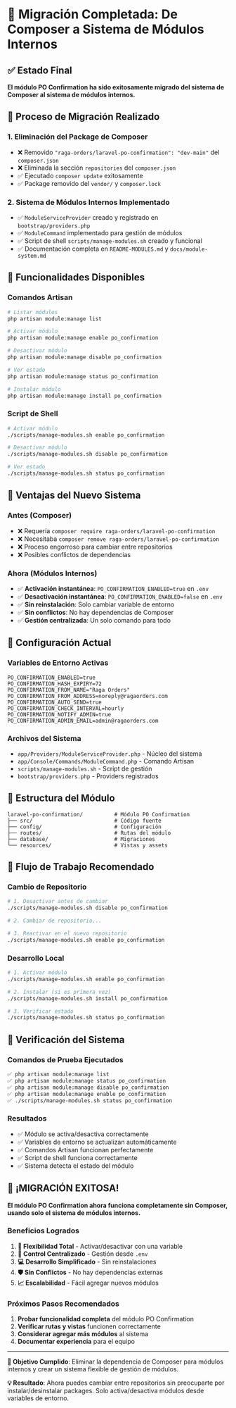 # 🎉 Migración Completada: De Composer a Sistema de Módulos Internos

## ✅ Estado Final

**El módulo PO Confirmation ha sido exitosamente migrado del sistema de Composer al sistema de módulos internos.**

## 🔄 Proceso de Migración Realizado

### 1. **Eliminación del Package de Composer**
- ❌ Removido `"raga-orders/laravel-po-confirmation": "dev-main"` del `composer.json`
- ❌ Eliminada la sección `repositories` del `composer.json`
- ✅ Ejecutado `composer update` exitosamente
- ✅ Package removido del `vendor/` y `composer.lock`

### 2. **Sistema de Módulos Internos Implementado**
- ✅ `ModuleServiceProvider` creado y registrado en `bootstrap/providers.php`
- ✅ `ModuleCommand` implementado para gestión de módulos
- ✅ Script de shell `scripts/manage-modules.sh` creado y funcional
- ✅ Documentación completa en `README-MODULES.md` y `docs/module-system.md`

## 🚀 Funcionalidades Disponibles

### **Comandos Artisan**
```bash
# Listar módulos
php artisan module:manage list

# Activar módulo
php artisan module:manage enable po_confirmation

# Desactivar módulo
php artisan module:manage disable po_confirmation

# Ver estado
php artisan module:manage status po_confirmation

# Instalar módulo
php artisan module:manage install po_confirmation
```

### **Script de Shell**
```bash
# Activar módulo
./scripts/manage-modules.sh enable po_confirmation

# Desactivar módulo
./scripts/manage-modules.sh disable po_confirmation

# Ver estado
./scripts/manage-modules.sh status po_confirmation
```

## 🎯 Ventajas del Nuevo Sistema

### **Antes (Composer)**
- ❌ Requería `composer require raga-orders/laravel-po-confirmation`
- ❌ Necesitaba `composer remove raga-orders/laravel-po-confirmation`
- ❌ Proceso engorroso para cambiar entre repositorios
- ❌ Posibles conflictos de dependencias

### **Ahora (Módulos Internos)**
- ✅ **Activación instantánea**: `PO_CONFIRMATION_ENABLED=true` en `.env`
- ✅ **Desactivación instantánea**: `PO_CONFIRMATION_ENABLED=false` en `.env`
- ✅ **Sin reinstalación**: Solo cambiar variable de entorno
- ✅ **Sin conflictos**: No hay dependencias de Composer
- ✅ **Gestión centralizada**: Un solo comando para todo

## 🔧 Configuración Actual

### **Variables de Entorno Activas**
```env
PO_CONFIRMATION_ENABLED=true
PO_CONFIRMATION_HASH_EXPIRY=72
PO_CONFIRMATION_FROM_NAME="Raga Orders"
PO_CONFIRMATION_FROM_ADDRESS=noreply@ragaorders.com
PO_CONFIRMATION_AUTO_SEND=true
PO_CONFIRMATION_CHECK_INTERVAL=hourly
PO_CONFIRMATION_NOTIFY_ADMIN=true
PO_CONFIRMATION_ADMIN_EMAIL=admin@ragaorders.com
```

### **Archivos del Sistema**
- `app/Providers/ModuleServiceProvider.php` - Núcleo del sistema
- `app/Console/Commands/ModuleCommand.php` - Comando Artisan
- `scripts/manage-modules.sh` - Script de gestión
- `bootstrap/providers.php` - Providers registrados

## 📁 Estructura del Módulo

```
laravel-po-confirmation/          # Módulo PO Confirmation
├── src/                          # Código fuente
├── config/                       # Configuración
├── routes/                       # Rutas del módulo
├── database/                     # Migraciones
└── resources/                    # Vistas y assets
```

## 🔄 Flujo de Trabajo Recomendado

### **Cambio de Repositorio**
```bash
# 1. Desactivar antes de cambiar
./scripts/manage-modules.sh disable po_confirmation

# 2. Cambiar de repositorio...

# 3. Reactivar en el nuevo repositorio
./scripts/manage-modules.sh enable po_confirmation
```

### **Desarrollo Local**
```bash
# 1. Activar módulo
./scripts/manage-modules.sh enable po_confirmation

# 2. Instalar (si es primera vez)
./scripts/manage-modules.sh install po_confirmation

# 3. Verificar estado
./scripts/manage-modules.sh status po_confirmation
```

## 🧪 Verificación del Sistema

### **Comandos de Prueba Ejecutados**
```bash
✅ php artisan module:manage list
✅ php artisan module:manage status po_confirmation
✅ php artisan module:manage disable po_confirmation
✅ php artisan module:manage enable po_confirmation
✅ ./scripts/manage-modules.sh status po_confirmation
```

### **Resultados**
- ✅ Módulo se activa/desactiva correctamente
- ✅ Variables de entorno se actualizan automáticamente
- ✅ Comandos Artisan funcionan perfectamente
- ✅ Script de shell funciona correctamente
- ✅ Sistema detecta el estado del módulo

## 🎊 **¡MIGRACIÓN EXITOSA!**

**El módulo PO Confirmation ahora funciona completamente sin Composer, usando solo el sistema de módulos internos.**

### **Beneficios Logrados**
1. **🚀 Flexibilidad Total** - Activar/desactivar con una variable
2. **🔧 Control Centralizado** - Gestión desde `.env`
3. **💻 Desarrollo Simplificado** - Sin reinstalaciones
4. **🛡️ Sin Conflictos** - No hay dependencias externas
5. **📈 Escalabilidad** - Fácil agregar nuevos módulos

### **Próximos Pasos Recomendados**
1. **Probar funcionalidad completa** del módulo PO Confirmation
2. **Verificar rutas y vistas** funcionen correctamente
3. **Considerar agregar más módulos** al sistema
4. **Documentar experiencia** para el equipo

---

**🎯 Objetivo Cumplido**: Eliminar la dependencia de Composer para módulos internos y crear un sistema flexible de gestión de módulos.

**💡 Resultado**: Ahora puedes cambiar entre repositorios sin preocuparte por instalar/desinstalar packages. Solo activa/desactiva módulos desde variables de entorno.
